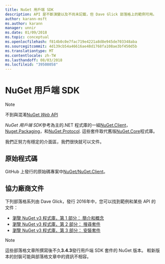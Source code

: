 ```yaml
---
title: NuGet 用戶端 SDK
description: API 是不斷演變以及不尚未記載，但 Dave Glick 部落格上的範例可用。
author: karann-msft
ms.author: karann
manager: unnir
ms.date: 01/09/2018
ms.topic: conceptual
ms.openlocfilehash: f814b0c0e7fac719e4221a8d8e945de703348aba
ms.sourcegitcommit: 4d139cb54a46616ae48d1768fa108ae3bf450d5b
ms.translationtype: MT
ms.contentlocale: zh-TW
ms.lasthandoff: 08/03/2018
ms.locfileid: "39508058"
---
```

# <a name="nuget-client-sdk"></a>NuGet 用戶端 SDK

> [!Note]
> 不到與混淆[NuGet *Web* API](https://docs.microsoft.com/en-us/nuget/api/overview)

*NuGet 用戶端 SDK*參考為主的.NET 程式庫的一組[NuGet.Client](https://www.nuget.org/packages/NuGet.Client)， [Nuget.Packaging](https://www.nuget.org/packages/NuGet.Packaging)，和[NuGet.Protocol](https://www.nuget.org/packages/NuGet.Protocol). 這些套件取代舊版[NuGet.Core](https://www.nuget.org/packages/NuGet.Core/)程式庫。

我們正努力有穩定的介面區，我們很快就可以文件。

## <a name="source-code"></a>原始程式碼

GitHub 上發行的原始碼專案中[NuGet/NuGet.Client](https://github.com/NuGet/NuGet.Client)。

## <a name="third-party-documentation"></a>協力廠商文件

下列部落格系列由 Dave Glick，發行 2016年中，您可以找到範例和某些 API 的文件：

- [瀏覽 NuGet v3 程式庫，第 1 部分： 簡介和概念](http://daveaglick.com/posts/exploring-the-nuget-v3-libraries-part-1)
- [瀏覽 NuGet v3 程式庫，第 2 部分： 搜尋套件](http://daveaglick.com/posts/exploring-the-nuget-v3-libraries-part-2)
- [瀏覽 NuGet v3 程式庫，第 3 部分： 安裝套件](http://daveaglick.com/posts/exploring-the-nuget-v3-libraries-part-3)

> [!Note]
> 這些部落格文章所撰寫後不久**3.4.3**發行用戶端 SDK 套件的 NuGet 版本。
> 較新版本的封裝可能與部落格文章中的資訊不相容。
